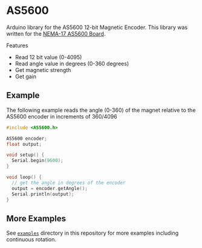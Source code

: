 # AS5600

Arduino library for the AS5600 12-bit Magnetic Encoder. This library was written for the [NEMA-17 AS5600 Board](https://github.com/kanestoboi/AS5600-Nema-17-Board).

Features
* Read 12 bit value (0-4095)
* Read angle value in degrees (0-360 degrees)
* Get magnetic strength 
* Get gain

## Example 
The following example reads the angle (0-360) of the magnet relative to the AS5600 encoder in increments of 360/4096
```c
#include <AS5600.h>

AS5600 encoder;
float output;

void setup() {
  Serial.begin(9600);
}

void loop() {
  // get the angle in degrees of the encoder
  output = encoder.getAngle();
  Serial.println(output);
}
````

## More Examples
See [`examples`](https://github.com/kanestoboi/AS5600/tree/master/examples) directory in this repository for more examples including continuous rotation.
